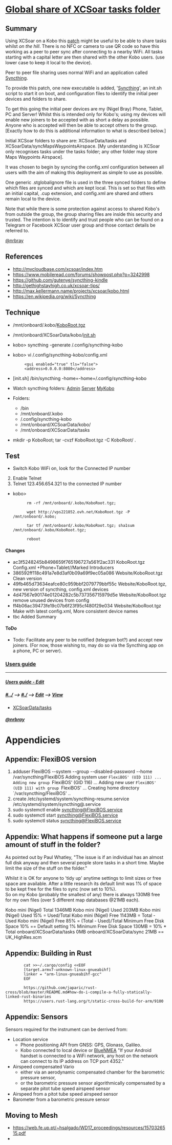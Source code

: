 # [Global share of XCSoar tasks folder](https://u.nu/-jeo)  
## Summary
Using XCSoar on a Kobo this [patch](https://u.nu/sal) might be useful to be able to share tasks whilst *on the hill*. There is no NFC or camera to use QR code so have this working as a peer to peer sync after connecting to a nearby WiFi. All tasks starting with a capital letter are then shared with the other Kobo users. (use lower case to keep it local to the device).

Peer to peer file sharing uses normal WiFi and an application called [Syncthing](https://syncthing.net).  

To provide this patch, one new executable is added, '[Syncthing](https://docs.syncthing.net/users/syncthing.html)', an init.sh script to start it on boot, and configuration files to identify the initial peer devices and folders to share.

To get this going the initial peer devices are my (Nigel Bray) Phone, Tablet, PC and Server!  Whilst this is intended only for Kobo's; using my devices will enable new joiners to be accepted with as short a delay as possible.  Anyone who is accepted will then be able to accept others to the group.  [Exactly how to do this is additional information to what is described below.]

Initial XCSoar folders to share are: XCSoarData/tasks and XCSoarData/syncMapsWaypointsAirspace.  [My understanding is XCSoar only recognises tasks under the tasks folder; any other folder may store Maps Waypoints Airspace].

It was chosen to begin by syncing the config.xml configuration between all users with the aim of making this deployment as simple to use as possible.  

One generic .stglobalignore file is used in the three synced folders to define which files are synced and which are kept local.  This is set so that files with an initial capital, .cup extension, and config.xml are shared and others remain local to the device.

Note that while there is some protection against access to shared Kobo's from outside the group, the group sharing files are inside this security and  trusted.  The intention is to identify and trust people who can be found on a Telegram or Facebook XCSoar user group and those contact details be referred to.

[@nrbray](https://web.telegram.org/#/im?p=@nrbray)

## References
- <http://mycloudbase.com/xcsoar/index.htm>
- <https://www.mobileread.com/forums/showpost.php?p=3242998>
- <https://github.com/gutenye/syncthing-kindle>
- <http://gethighstayhigh.co.uk/xcsoar-tips/>
- <http://max.kellermann.name/projects/xcsoar/kobo.html> 
- <https://en.wikipedia.org/wiki/Syncthing>

## Technique
- /mnt/onboard/.kobo/[KoboRoot.tgz](./Website/KoboRoot.tgz)
- /mnt/onboard/XCSoarData/kobo/[init.sh](./KoboRoot/mnt/onboard/XCSoarData/kobo/init.sh)  
- kobo> syncthing -generate /.config/syncthing-kobo
- kobo> vi /.config/syncthing-kobo/config.xml

           <gui enabled="true" tls="false">  
           <address>0.0.0.0:8080</address>

- [init.sh] /bin/syncthing -home=-home=/.config/syncthing-kobo
- Watch syncthing folders: [Admin](http://127.0.0.1:8384) [Server](https://vps221852.ovh.net:8384/) [MyKobo](http://192.168.8.100:8384/)
- Folders:
    - /bin
    - /mnt/onboard/.kobo
    - /.config/syncthing-kobo
    - /mnt/onboard/XCSoarData/kobo/
    - /mnt/onboard/XCSoarData/tasks
- mkdir -p KoboRoot; tar -cvzf KoboRoot.tgz -C KoboRoot/ .

## Test  
-  Switch Kobo WiFi on, look for the Connected IP number
2. Enable Telnet
3. Telnet 123.456.654.321 to the connected IP number
- kobo> 

            rm -rf /mnt/onboard/.kobo/KoboRoot.tgz; 
            
            wget http://vps221852.ovh.net/KoboRoot.tgz -P /mnt/onboard/.kobo; 
            
            tar tf /mnt/onboard/.kobo/KoboRoot.tgz; sha1sum /mnt/onboard/.kobo/KoboRoot.tgz; 
            
            reboot

#### Changes
- ac3f5248245b8498659f765196727a561f2ac331  KoboRoot.tgz  Config.xml +Phone+Tablet//Marked Introducers  
- 386592ff118c491a7e8d3af0b09a69f9ec05a086  Website/KoboRoot.tgz  Clean version
- 49fb465d73634eafce80c959bbf2079779bbf55c  Website/KoboRoot.tgz, new version of syncthing, config.xml devices
- 4d47567e90174e01204282c5b737356715979d5e  Website/KoboRoot.tgz  remove unused devices from config
- ff4b06ac39473fe19c07b6f23f95cf480f29e034  Website/KoboRoot.tgz Make with latest config.xml, More consistent device names
- tbc Added Summary

#### ToDo
- Todo: Facilitate any peer to be notified (telegram bot?) and accept new joiners.  (For now, those wishing to, may do so via the Syncthing app on a phone, PC or server).


### [Users guide](http://vps221852.ovh.net/fly/Task-Sync.html) 



---
##### [Users guide - Edit](/home/nrb/projects/ohv-html/fly/Task-Sync.mkd)
##### [#../][This-root] --> [#./][This-location] --> [Edit][This-Source] --> [View][This-View] 
- [XCSoarData/tasks](/home/nrb/.xcsoar/tasks)  

##### [@nrbray](https://web.telegram.org/#/im?p=@nrbray)  
[This-source]: /home/nrb/projects/xcsoar/ShareAllTasks/ReadMe.md  

[This]: <file://nrb-Lenovo-ideapad-MIIX-700-12ISK/home/nrb/projects/xcsoar/ShareAllTasks/ReadMe.md>

[This-view]: file://nrb-Lenovo-ideapad-MIIX-700-12ISK/home/nrb/projects/xcsoar/ShareAllTasks/ReadMe.md  

[This-location]: file://nrb-Lenovo-ideapad-MIIX-700-12ISK/home/nrb/projects/xcsoar/ShareAllTasks  

[This-root]: /home/nrb/projects/xcsoar/  



# Appendicies
## Appendix: FlexiBOS version

1. adduser FlexiBOS --system --group --disabled-password  --home /var/syncthing/FlexiBOS
    Adding system user `FlexiBOS' (UID 111) ...
    Adding new group `FlexiBOS' (GID 116) ...
    Adding new user `FlexiBOS' (UID 111) with group `FlexiBOS' ...
    Creating home directory `/var/syncthing/FlexiBOS' ..
2. create /etc/systemd/system/syncthing-resume.service  /etc/systemd/system/syncthing@.service
3. sudo systemctl enable syncthing@FlexiBOS.service
4. sudo systemctl start syncthing@FlexiBOS.service
5. sudo systemctl status syncthing@FlexiBOS.service

## Appendix: What happens if someone put a large amount of stuff in the folder?

As pointed out by Paul Whatley, "The issue is if an individual has an almost full disk anyway and then several people store tasks in a short time. Maybe limit the size of the stuff on the folder."

Whilst it is OK for anyone to 'tidy up' anytime settings to limit sizes or free space are available.  After a little research its default limit was 1% of space to be kept free for the files to sync (now set to 10%).  
So on my Kobo (probably the smallest of any) there is always 130MB free for my own files (over 5 different map databases @21MB each).

Kobo mini (Nigel) Total 1346MB
Kobo mini (Nigel) Used   203MB
Kobo mini (Nigel) Used     15% = Used/Total
Kobo mini (Nigel) Free  1143MB = Total - Used
Kobo mini (Nigel) Free     85% = (Total - Used)/Total
Minimum Free Disk Space    10% == Default setting 1%
Minimum Free Disk Space  130MB = 10% * Total 
onboard/XCSoarData/tasks   0MB
onboard/XCSoarData/sync   21MB == UK_HighRes.xcm

## Appendix: Building in Rust

            cat >>~/.cargo/config <<EOF
            [target.armv7-unknown-linux-gnueabihf]
            linker = "arm-linux-gnueabihf-gcc"
            EOF

            https://github.com/japaric/rust-cross/blob/master/README.md#how-do-i-compile-a-fully-statically-linked-rust-binaries 
            https://users.rust-lang.org/t/static-cross-build-for-arm/9100

## Appendix: Sensors

Sensors required for the instrument can be derrived from:

- Location service
  - Phone positioning API from GNSS: GPS, Glonass, Galileo.
  - Kobo connected to local device or [BlueNMEA](https://github.com/MaxKellermann/BlueNMEA/blob/master/README) "If your Android handset is connected to a WiFi network, any host on the network can connect to its IP address on TCP port 4352."
- Airspeed compensated Vario
  - either via an aerodynamic compensated chamber for the barometric pressure sensor, 
  - or the barometric pressure sensor algorithmically compensated by a separate pitot tube speed airspeed sensor
- Airspeed from a pitot tube speed airspeed sensor
- Barometer from a barometric pressure sensor

## Moving to Mesh

- <https://web.fe.up.pt/~hsalgado/WD17_proceedings/resources/1570326515.pdf>
- 